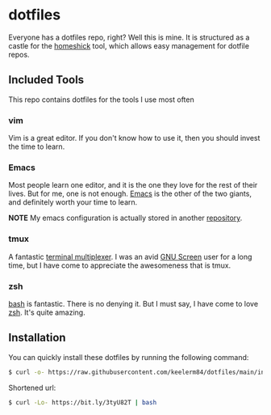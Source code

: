 # dotfiles #

Everyone has a dotfiles repo, right?  Well this is mine.  It is structured as a
castle for the [homeshick](https://github.com/andsens/homeshick) tool, which
allows easy management for dotfile repos.

## Included Tools ##
This repo contains dotfiles for the tools I use most often

### vim ###
Vim is a great editor.  If you don't know how to use it, then you should
invest the time to learn.

### Emacs ###
Most people learn one editor, and it is the one they love for the rest of their
lives.  But for me, one is not enough.
[Emacs](http://www.gnu.org/software/emacs/) is the other of the two giants, and
definitely worth your time to learn.

**NOTE** My emacs configuration is actually stored in another
[repository](https://github.com/keelerm84/.emacs.d).

### tmux ###
A fantastic [terminal multiplexer](http://tmux.sourceforge.net/).  I was an
avid [GNU Screen](http://www.gnu.org/software/screen/) user for a long time,
but I have come to appreciate the awesomeness that is tmux.

### zsh ###
[bash](http://www.gnu.org/software/bash/) is fantastic.  There is no denying
it.  But I must say, I have come to love [zsh](http://www.zsh.org/).  It's
quite amazing.

## Installation ##
You can quickly install these dotfiles by running the following command:
```bash
$ curl -o- https://raw.githubusercontent.com/keelerm84/dotfiles/main/install.sh | bash
```

Shortened url:
```bash
$ curl -Lo- https://bit.ly/3tyU82T | bash
```
